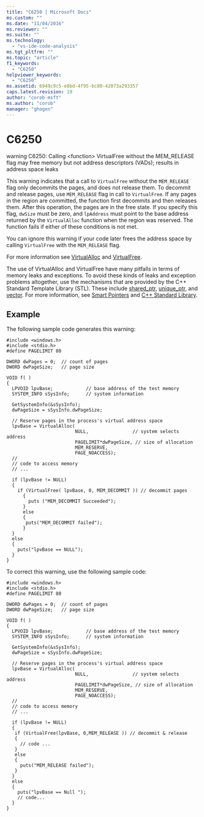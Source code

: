 ```yaml
---
title: "C6250 | Microsoft Docs"
ms.custom: ""
ms.date: "11/04/2016"
ms.reviewer: ""
ms.suite: ""
ms.technology: 
  - "vs-ide-code-analysis"
ms.tgt_pltfrm: ""
ms.topic: "article"
f1_keywords: 
  - "C6250"
helpviewer_keywords: 
  - "C6250"
ms.assetid: 6949c9c5-e8bd-4f95-bc80-42073a293357
caps.latest.revision: 19
author: "corob-msft"
ms.author: "corob"
manager: "ghogen"
---
```

# C6250
warning C6250: Calling \<function> VirtualFree without the MEM_RELEASE flag may free memory but not address descriptors (VADs); results in address space leaks  
  
 This warning indicates that a call to `VirtualFree` without the `MEM_RELEASE` flag only decommits the pages, and does not release them. To decommit and release pages, use `MEM_RELEASE` flag in call to `VirtualFree`. If any pages in the region are committed, the function first decommits and then releases them. After this operation, the pages are in the free state. If you specify this flag, `dwSize` must be zero, and `lpAddress` must point to the base address returned by the `VirtualAlloc` function when the region was reserved. The function fails if either of these conditions is not met.  
  
 You can ignore this warning if your code later frees the address space by calling `VirtualFree` with the `MEM_RELEASE` flag.  
  
 For more information see [VirtualAlloc](http://go.microsoft.com/fwlink/?LinkId=181201) and [VirtualFree](http://go.microsoft.com/fwlink/?LinkId=181202).  
  
 The use of VirtualAlloc and VirtualFree have many pitfalls in terms of memory leaks and exceptions. To avoid these kinds of leaks and exception problems altogether, use the mechanisms that are provided by the C++ Standard Template Library (STL). These include [shared_ptr](/cpp/standard-library/shared-ptr-class), [unique_ptr](/cpp/standard-library/unique-ptr-class), and [vector](/cpp/standard-library/vector). For more information, see [Smart Pointers](/cpp/cpp/smart-pointers-modern-cpp) and [C++ Standard Library](/cpp/standard-library/cpp-standard-library-reference).  
  
## Example  
 The following sample code generates this warning:  
  
```  
#include <windows.h>  
#include <stdio.h>  
#define PAGELIMIT 80              
  
DWORD dwPages = 0;  // count of pages   
DWORD dwPageSize;   // page size   
  
VOID f( )  
{  
  LPVOID lpvBase;            // base address of the test memory  
  SYSTEM_INFO sSysInfo;      // system information  
  
  GetSystemInfo(&sSysInfo);    
  dwPageSize = sSysInfo.dwPageSize;  
  
  // Reserve pages in the process's virtual address space  
  lpvBase = VirtualAlloc(  
                         NULL,                // system selects address  
                         PAGELIMIT*dwPageSize, // size of allocation  
                         MEM_RESERVE,          
                         PAGE_NOACCESS);       
  //  
  // code to access memory   
  // ...  
  
  if (lpvBase != NULL)  
  {  
    if (VirtualFree( lpvBase, 0, MEM_DECOMMIT )) // decommit pages  
      {  
        puts ("MEM_DECOMMIT Succeeded");  
      }  
      else  
      {  
       puts("MEM_DECOMMIT failed");  
      }  
  }  
  else  
  {  
    puts("lpvBase == NULL");  
  }  
}  
```  
  
 To correct this warning, use the following sample code:  
  
```  
#include <windows.h>  
#include <stdio.h>  
#define PAGELIMIT 80              
  
DWORD dwPages = 0;  // count of pages   
DWORD dwPageSize;   // page size   
  
VOID f( )  
{  
  LPVOID lpvBase;            // base address of the test memory  
  SYSTEM_INFO sSysInfo;      // system information  
  
  GetSystemInfo(&sSysInfo);    
  dwPageSize = sSysInfo.dwPageSize;  
  
  // Reserve pages in the process's virtual address space  
  lpvBase = VirtualAlloc(  
                         NULL,                // system selects address  
                         PAGELIMIT*dwPageSize, // size of allocation  
                         MEM_RESERVE,          
                         PAGE_NOACCESS);       
  //  
  // code to access memory   
  // ...  
  
  if (lpvBase != NULL)  
  {  
   if (VirtualFree(lpvBase, 0,MEM_RELEASE )) // decommit & release   
   {  
     // code ...  
   }  
   else  
   {  
     puts("MEM_RELEASE failed");  
   }  
  }  
  else   
  {  
    puts("lpvBase == Null ");  
    // code...  
  }  
}  
```